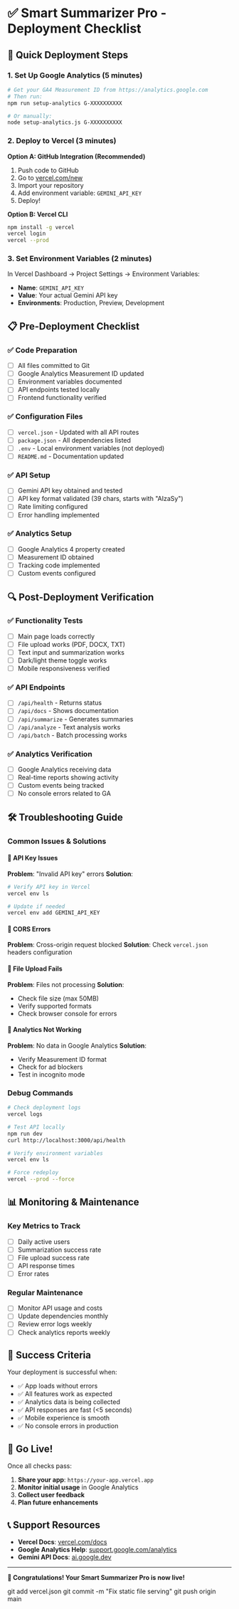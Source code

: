 
# ✅ Smart Summarizer Pro - Deployment Checklist

## 🚀 **Quick Deployment Steps**

### 1. **Set Up Google Analytics** (5 minutes)

```bash
# Get your GA4 Measurement ID from https://analytics.google.com
# Then run:
npm run setup-analytics G-XXXXXXXXXX

# Or manually:
node setup-analytics.js G-XXXXXXXXXX
```

### 2. **Deploy to Vercel** (3 minutes)

**Option A: GitHub Integration (Recommended)**
1. Push code to GitHub
2. Go to [vercel.com/new](https://vercel.com/new)
3. Import your repository
4. Add environment variable: `GEMINI_API_KEY`
5. Deploy!

**Option B: Vercel CLI**
```bash
npm install -g vercel
vercel login
vercel --prod
```

### 3. **Set Environment Variables** (2 minutes)

In Vercel Dashboard → Project Settings → Environment Variables:
- **Name**: `GEMINI_API_KEY`
- **Value**: Your actual Gemini API key
- **Environments**: Production, Preview, Development

## 📋 **Pre-Deployment Checklist**

### ✅ **Code Preparation**
- [ ] All files committed to Git
- [ ] Google Analytics Measurement ID updated
- [ ] Environment variables documented
- [ ] API endpoints tested locally
- [ ] Frontend functionality verified

### ✅ **Configuration Files**
- [ ] `vercel.json` - Updated with all API routes
- [ ] `package.json` - All dependencies listed
- [ ] `.env` - Local environment variables (not deployed)
- [ ] `README.md` - Documentation updated

### ✅ **API Setup**
- [ ] Gemini API key obtained and tested
- [ ] API key format validated (39 chars, starts with "AIzaSy")
- [ ] Rate limiting configured
- [ ] Error handling implemented

### ✅ **Analytics Setup**
- [ ] Google Analytics 4 property created
- [ ] Measurement ID obtained
- [ ] Tracking code implemented
- [ ] Custom events configured

## 🔍 **Post-Deployment Verification**

### ✅ **Functionality Tests**
- [ ] Main page loads correctly
- [ ] File upload works (PDF, DOCX, TXT)
- [ ] Text input and summarization works
- [ ] Dark/light theme toggle works
- [ ] Mobile responsiveness verified

### ✅ **API Endpoints**
- [ ] `/api/health` - Returns status
- [ ] `/api/docs` - Shows documentation
- [ ] `/api/summarize` - Generates summaries
- [ ] `/api/analyze` - Text analysis works
- [ ] `/api/batch` - Batch processing works

### ✅ **Analytics Verification**
- [ ] Google Analytics receiving data
- [ ] Real-time reports showing activity
- [ ] Custom events being tracked
- [ ] No console errors related to GA

## 🛠️ **Troubleshooting Guide**

### **Common Issues & Solutions**

#### 🔴 **API Key Issues**
**Problem**: "Invalid API key" errors
**Solution**: 
```bash
# Verify API key in Vercel
vercel env ls

# Update if needed
vercel env add GEMINI_API_KEY
```

#### 🔴 **CORS Errors**
**Problem**: Cross-origin request blocked
**Solution**: Check `vercel.json` headers configuration

#### 🔴 **File Upload Fails**
**Problem**: Files not processing
**Solution**: 
- Check file size (max 50MB)
- Verify supported formats
- Check browser console for errors

#### 🔴 **Analytics Not Working**
**Problem**: No data in Google Analytics
**Solution**:
- Verify Measurement ID format
- Check for ad blockers
- Test in incognito mode

### **Debug Commands**

```bash
# Check deployment logs
vercel logs

# Test API locally
npm run dev
curl http://localhost:3000/api/health

# Verify environment variables
vercel env ls

# Force redeploy
vercel --prod --force
```

## 📊 **Monitoring & Maintenance**

### **Key Metrics to Track**
- [ ] Daily active users
- [ ] Summarization success rate
- [ ] File upload success rate
- [ ] API response times
- [ ] Error rates

### **Regular Maintenance**
- [ ] Monitor API usage and costs
- [ ] Update dependencies monthly
- [ ] Review error logs weekly
- [ ] Check analytics reports weekly

## 🎯 **Success Criteria**

Your deployment is successful when:
- ✅ App loads without errors
- ✅ All features work as expected
- ✅ Analytics data is being collected
- ✅ API responses are fast (<5 seconds)
- ✅ Mobile experience is smooth
- ✅ No console errors in production

## 🚀 **Go Live!**

Once all checks pass:

1. **Share your app**: `https://your-app.vercel.app`
2. **Monitor initial usage** in Google Analytics
3. **Collect user feedback**
4. **Plan future enhancements**

## 📞 **Support Resources**

- **Vercel Docs**: [vercel.com/docs](https://vercel.com/docs)
- **Google Analytics Help**: [support.google.com/analytics](https://support.google.com/analytics)
- **Gemini API Docs**: [ai.google.dev](https://ai.google.dev)

---

**🎉 Congratulations! Your Smart Summarizer Pro is now live!**

git add vercel.json
git commit -m "Fix static file serving"
git push origin main
